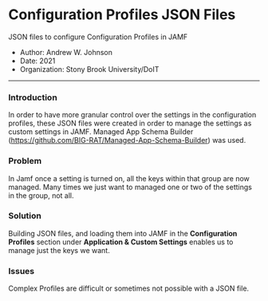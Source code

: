 # Configuration Profiles JSON Files
 JSON files to configure Configuration Profiles in JAMF

- Author: Andrew W. Johnson
- Date: 2021
- Organization: Stony Brook University/DoIT
---
### Introduction

In order to have more granular control over the settings in the configuration profiles, these JSON files were created in order to manage the settings as custom settings in JAMF. Managed App Schema Builder (https://github.com/BIG-RAT/Managed-App-Schema-Builder) was used.

### Problem

In Jamf once a setting is turned on, all the keys within that group are now managed. Many times we just want to managed one or two of the settings in the group, not all.

### Solution

Building JSON files, and loading them into JAMF in the **Configuration Profiles** section under **Application & Custom Settings** enables us to manage just the keys we want.

### Issues

Complex Profiles are difficult or sometimes not possible with a JSON file.
